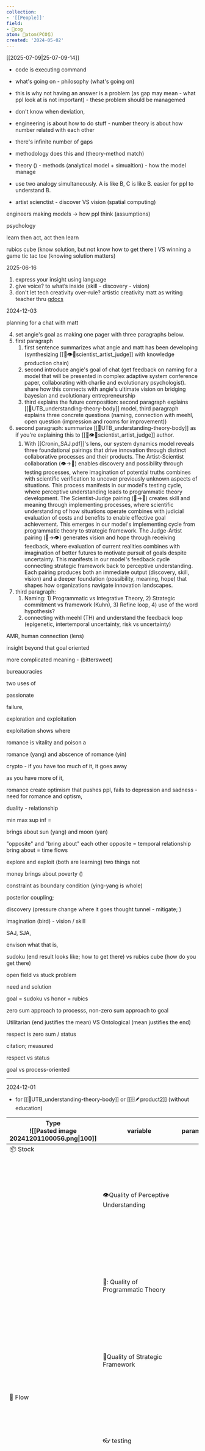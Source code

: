 ```yaml
---
collection:
- '[[People]]'
field:
- 👾cog
atom: 🧭atom(PCO🔃)
created: '2024-05-02'
---
```


[[2025-07-09|25-07-09-14]]

- code is executing command
- what's going on - philosophy (what's going on)
- this is why not having an answer is a problem (as gap may mean - what ppl look at is not important) - these problem should be managemed
- don't know when deviation, 
- engineering is about how to do stuff - number theory is about how number related with each other
- there's infinite number of gaps
- methodology does this and  (theory-method match)
- theory () - methods (analytical model + simualtion) - how the model manage

- use two analogy simultaneously. A is like B, C is like B. easier for ppl to understand B.
- artist scienctist - discover VS vision (spatial computing)

engineers making models  -> how ppl think (assumptions)

psychology 

learn then act, act then learn 

rubics cube (know solution, but not know how to get there ) VS winning a game tic tac toe (knowing solution matters)


2025-06-16
1. express your insight using language  
2. give voice? to what’s inside (skill - discovery - vision)  
3. don't let tech creativity over-rule? artistic creativity
matt as writing teacher thru [gdocs](https://docs.google.com/document/d/160MGPf4YnfM8WsmRyEcecCDDfam0PR29RsJgwKzT1S8/edit?usp=sharing)

2024-12-03

planning for a chat with matt

4. set angie's goal as making one pager with three paragraphs below. 
5. first paragraph
	1. first sentence summarizes what angie and matt has been developing (synthesizing [[🧠👁️🤜scientist_artist_judge]] with knowledge production chain)
	2. second introduce angie's goal of chat (get feedback on naming for a model that will be presented in complex adaptive system conference paper, collaborating with charlie and evolutionary psychologist). share how this connects with angie's ultimate vision on bridging bayesian and evolutionary entrepreneurship
	3. third explains the future composition: second paragraph explains [[🔄UTB_understanding-theory-body]] model, third paragraph explains three concrete questions (naming, connection with meehl, open question (impression and rooms for improvement))
6. second paragraph: summarize [[🔄UTB_understanding-theory-body]]  as if you're explaining this to [[🧠👁️🤜scientist_artist_judge]] author. 
	1. With [[Cronin_SAJ.pdf]]'s lens, our system dynamics model reveals three foundational pairings that drive innovation through distinct collaborative processes and their products. The Artist-Scientist collaboration (👁️→🧠) enables discovery and possibility through testing processes, where imagination of potential truths combines with scientific verification to uncover previously unknown aspects of situations. This process manifests in our model's testing cycle, where perceptive understanding leads to programmatic theory development. The Scientist-Judge pairing (🧠→🤜) creates skill and meaning through implementing processes, where scientific understanding of how situations operate combines with judicial evaluation of costs and benefits to enable effective goal achievement. This emerges in our model's implementing cycle from programmatic theory to strategic framework. The Judge-Artist pairing (🤜→👁️) generates vision and hope through receiving feedback, where evaluation of current realities combines with imagination of better futures to motivate pursuit of goals despite uncertainty. This manifests in our model's feedback cycle connecting strategic framework back to perceptive understanding. Each pairing produces both an immediate output (discovery, skill, vision) and a deeper foundation (possibility, meaning, hope) that shapes how organizations navigate innovation landscapes.
7. third paragraph: 
	1. Naming: 1) Programmatic vs Integrative Theory, 2) Strategic commitment vs framework (Kuhn), 3) Refine loop, 4) use of the word hypothesis?
	2. connecting with meehl (TH) and understand the feedback loop (epigenetic, intertemporal uncertainty, risk vs uncertainty)


AMR, human connection (lens)

insight beyond that 
goal oriented 

more complicated meaning - (bittersweet)

bureaucracies

two uses of 

passionate 

failure,

exploration and exploitation 

exploitation shows where 

romance is vitality and poison a

romance (yang) and abscence of romance (yin)

crypto - if you have too much of it, it goes away 

as you have more of it, 

romance create optimism that pushes ppl, fails to depression and sadness - need for romance and optism, 

duality - relationship 

min max sup inf = 

brings about sun (yang) and moon (yan)

"opposite" and "bring about" each other
opposite = temporal relationship
bring about = time flows

explore and exploit (both are learning)
two things not 

money brings about poverty ()

constraint as boundary condition (ying-yang is whole)

posterior coupling; 


discovery (pressure change where it goes thought tunnel - mitigate; )

imagination (bird) - vision / skill

SAJ, SJA, 

envison what that is, 

sudoku (end result looks like; how to get there) vs rubics cube (how do you get there)

open field vs stuck problem

need and solution 

goal = sudoku vs honor = rubics

zero sum approach to processs, non-zero sum approach to goal

Utilitarian (end justifies the mean) VS Ontological (mean justifies the end)

respect is zero sum / status

citation; measured 

respect vs status

goal vs process-oriented 



----


2024-12-01

- for [[🔄UTB_understanding-theory-body]] or [[🗄️🪶product2]]  (without education)

| Type<br>![[Pasted image 20241201100056.png\|100]] | variable                                                                              | parameter                         | Definition                                                                                                                                                      | JetZero Example                                                                                                                                                                       | [[UPS(nextopt)]]                                                                                                                                                      |
| ------------------------------------------------- | ------------------------------------------------------------------------------------- | --------------------------------- | --------------------------------------------------------------------------------------------------------------------------------------------------------------- | ------------------------------------------------------------------------------------------------------------------------------------------------------------------------------------- | --------------------------------------------------------------------------------------------------------------------------------------------------------------------- |
| 📦 Stock                                          |                                                                                       |                                   |                                                                                                                                                                 |                                                                                                                                                                                       |                                                                                                                                                                       |
|                                                   | 👁️Quality of Perceptive Understanding                                                |                                   | Possibility Base Driver: Creative interpretation of existing knowledge enables recognition of new potential applications                                        | Recognition that geometric scaling laws (square-cube relationship) reveal inherent efficiency advantages for BWB design                                                               | Recognition that small businesses' analytics gap creates market opportunity through combining forecasting expertise with accessibility                                |
|                                                   | 🧠: Quality of Programmatic Theory                                                    |                                   | Direction Guide Driver: Systematic framework that guides development and implementation of innovations                                                          | Comprehensive theory integrating aerodynamics, structural mechanics, and manufacturing constraints for BWB aircraft                                                                   | Validated framework combining hierarchical forecasting methods with user-friendly interfaces proven through military/logistics projects                               |
|                                                   | 🤜Quality of Strategic Framework                                                      |                                   | Value Driver: Concrete decisions and commitments that transform theoretical insights into market impact                                                         | Framework for commercial BWB aircraft balancing efficiency gains with airport infrastructure compatibility                                                                            | Framework for delivering enterprise-grade analytics at SMB-accessible price points through web services                                                               |
| 🌊 Flow                                           |                                                                                       |                                   |                                                                                                                                                                 |                                                                                                                                                                                       |                                                                                                                                                                       |
|                                                   | 👓 testing                                                                            |                                   | Theory Development Driver: Process of converting and validating imaginative understanding into testable working theories                                        | Process of validating BWB performance predictions through wind tunnel testing and computational analysis                                                                              | Process of validating forecasting models through LogisAll projects showing 30-40% accuracy improvements                                                               |
|                                                   | 👆implementing                                                                        |                                   | Implementation Driver: Process of converting validated working theories into strategic choices                                                                  | Process of translating validated BWB advantages into specific manufacturing and certification approaches                                                                              | Process of converting proven forecasting models into web-based services (QTell development)                                                                           |
|                                                   | 💨receiving feedback                                                                  |                                   | Impact Driver: Process of strategic choices creating new understanding through market feedback                                                                  | Process of airline/regulator feedback informing design refinements and certification strategy                                                                                         | Process of small business user feedback informing service development priorities                                                                                      |
| 🔄 Loops                                          |                                                                                       |                                   |                                                                                                                                                                 |                                                                                                                                                                                       |                                                                                                                                                                       |
|                                                   | R1: Learning (Functional Possibilities)<br>![[Pasted image 20241201103220.png]]       | 👁️active inference<br>$\alpha_1$ | Learning Loop Driver: Implementation creates new possibilities<br><br>                                                                                          | Manufacturing experience revealing new design opportunities                                                                                                                           | User engagement revealing new analytics service opportunities                                                                                                         |
|                                                   | B1: Rejecting (understanding/unit theory)<br>![[Pasted image 20241201114706.png]]<br> | 🚫rejecting<br>$\mu_1$            | Validation Driver: Process of eliminating invalidated theoretical predictions +  fitness of the use of understanding decays as possibilities evolve             | BWB understanding evolving as certification requirements emerge<br><br>Eliminating design approaches that fail structural or manufacturing feasibility tests                          | Analytics understanding evolving with SMB capability needs<br><br>Eliminating forecasting approaches that don't meet speed/accuracy requirements                      |
|                                                   | R2: Refining Theory<br>![[Pasted image 20241201131827.png]]<br>                       | 🔄refining<br>$\alpha_2$          | Refinement Driver: Process of updating frameworks based on new evidence<br><br>⭐️1: 🚫rejecting improves 🔄revising                                             | Wind tunnel results informing structural design improvements<br><br>Modifying carbon composite manufacturing processes based on test results                                          | Military/logistics project results informing SMB analytics approach<br><br>Revising analytics delivery model based on user adoption patterns                          |
|                                                   | B2: Retiring Theory<br>![[Pasted image 20241201131334.png]]<br>                       | 🗑️retiring<br>$\mu_2$            | Innovation Pressure Driver: Theory effectiveness decays as validation reveals limitations<br><br>Obsolescence Driver: Process of retiring superseded frameworks | Retiring traditional aluminum construction approaches as composite solutions prove superior (🚨todo1: update traditional aluminum construction was what jetzero originally developed) | Retiring assumption b2c would work with more intuitive interface (which was not strong enough to experiment customer's feedback with developed hardware) <br><br><br> |


- for [[ns(operations and innovation management for early-stage social scientists)]], which focuses on education (unlike [[🔄UTB_understanding-theory-body]]), using SD model for scientific knowledge production , [[📜Cronin21_synthesize(theory)]], [[enterprise - matt_Takeaways.txt]], [[enterprise - matt.txt]]

| Type<br>![[Pasted image 20241201082314.png\|100]]<br>![[Cronin24_kpc.png\|150]] | Name                                     | Example                                                                                                           | Definition                                                                                                                   |
| ------------------------------------------------------------------------------- | ---------------------------------------- | ----------------------------------------------------------------------------------------------------------------- | ---------------------------------------------------------------------------------------------------------------------------- |
| 📦 Stock                                                                        |                                          |                                                                                                                   |                                                                                                                              |
|                                                                                 | 👁️ Empirical Findings                   | Field study showing correlation between psychological safety and team performance                                 | Discovery Driver: Raw empirical observations, experimental results, and field data that form foundations for theory building |
|                                                                                 | 🧠 Working Theory                        | Theory of psychological safety mechanisms in team dynamics                                                        | Integration Driver: Validated theoretical models explaining specific phenomena with empirical support                        |
|                                                                                 | 🤜 Programmatic Framework                | Integrated model of team effectiveness incorporating psychological safety, shared mental models, and coordination | Synthesis Driver: Comprehensive frameworks integrating multiple validated theories for practical application                 |
| 🌊 Flow                                                                         |                                          |                                                                                                                   |                                                                                                                              |
|                                                                                 | 📍 empirical_validation                  | Multi-method studies validating psychological safety measures                                                     | Knowledge Testing Flow: Rigorous testing and replication of findings across contexts                                         |
|                                                                                 | 📈 theory_development                    | Building theoretical model connecting psychological safety to team outcomes                                       | Framework Building Flow: Developing and refining theoretical models from validated findings                                  |
|                                                                                 | 💫 framework_integration                 | Integrating psychological safety theory with team leadership models                                               | Knowledge Synthesis Flow: Synthesizing theories into usable frameworks for practice                                          |
| 🔀 Quality Control                                                              |                                          |                                                                                                                   |                                                                                                                              |
|                                                                                 | ⚡ rejection                              | Discarding hypotheses that fail replication tests                                                                 | Quality Assurance Driver: Removing invalid/unsupported findings through replication                                          |
|                                                                                 | 🔄 revision                              | Modifying psychological safety theory based on field studies                                                      | Refinement Driver: Updating theories based on new evidence and practical feedback                                            |
|                                                                                 | 🚫 retirement                            | Retiring outdated team effectiveness models                                                                       | Obsolescence Driver: Retiring outdated or superseded frameworks                                                              |
| 📤 Impact Flow                                                                  |                                          |                                                                                                                   |                                                                                                                              |
|                                                                                 | 📚 education                             | Developing MBA courses on team leadership                                                                         | Teaching Driver: Converting frameworks into teachable knowledge                                                              |
|                                                                                 | 🎯 application                           | Creating team psychological safety assessment tools                                                               | Practice Driver: Implementing frameworks in organizational contexts                                                          |
| 🔄 Feedback                                                                     |                                          |                                                                                                                   |                                                                                                                              |
|                                                                                 | <font color="Red">R1: Knowledge Building | New psychological safety findings informing theory                                                                | Discovery Loop: Empirical findings enable better theory development                                                          |
|                                                                                 | <font color="Red">R2: Practice Learning  | Field implementations suggesting theory refinements                                                               | Implementation Loop: Practical applications reveal new research questions                                                    |
|                                                                                 | <font color="Green">B1: Quality Control  | Replication studies filtering unreliable findings                                                                 | Validation Loop: Testing removes weak components                                                                             |

[[JetZero]]

2024-10-22
Matt: M, Angie: A

1. finally nailed on the "language" to frame machine's role - problem, not the choice itself. e.g. if an entrepreneur was suggested an offer of $7m investment with 20% ownership, what is the meaning of this? i.e. what problem is this? 
- Is "How much money is 20% worth?" the problem?
- Is "How much control do I lose if I don't if I lose 20%" the problem? 
- Is "How much am I limited in the future" the problem?

Each of those problems is simultaneously happening. But human can only think about one (or few) of them i.e. can't play 3D chess.
 
2. Theory and Practice in Research - A criticized Ed Robert's heuristics "ENT scholars shouldn't write about a research question that entrepreneurial practitioners don't know what to do with it" (of course I can infer the context of its origin). In Matt's language, unit theory developer has one's unique role - which Matt agreed. (but one person trying to do everything somehow is burdening: https://otter.ai/s/PBYEaew5SFm3DTEUZmuHcQ?snpt=true.)

3. M resonated with the mess in management field and introduced "holding environment" https://otter.ai/s/7yR98mCaTum-vkyafOIy5Q?snpt=true "we the medical field have a way of getting making it our business to understand and, like, manage the emotions that when you do that, so it's not just you who's trying to deal with it, management doesn't really do that. In fact, management loads it back onto us and says, you know, you have to be better at this. Why aren't you better"

4. upon A's question whether there's hope in management field, Matt replied yes (of course no one in this situation would say no), with two reasons: in america everyone is suing everyone (which is not the reason for hope but cause for mess), and we don't have languages yet. but he said there are people doing that, it's just taking some time https://otter.ai/s/JrAnaEmnQBCFtm2un1AUpg?snpt=true

5. M's comment on the importance of my development (+difficulty of having differnt views) was very consoling https://otter.ai/s/QAXTOeKMSCm_eTEkZYc5hA?snpt=true,  recommended "How to Know a Person" by David Brooks and "Nonviolent Communication" by Marshall Rosenberg.

todo: equip skills to implement rational meaning construction for 1 

table from [[Operations and Innovation Management of Research]],  [[saj_fish.png]]

---

q2matt:
- how theory is programmatized?
- nail in sail ?


![[Pasted image 20240502005249.png|500]]

[[Cronin_SAJ 1.pdf]]

why theory on how theory fits together benefits management scholarship  [[CroninStoutenvanKnippenbergAMR.2021.0517.Final.pdf]]

[[⛓️(journal).png]]